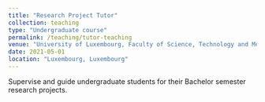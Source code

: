 ```yaml
---
title: "Research Project Tutor"
collection: teaching
type: "Undergraduate course"
permalink: /teaching/tutor-teaching
venue: "University of Luxembourg, Faculty of Science, Technology and Medicine"
date: 2021-05-01
location: "Luxembourg, Luxembourg"
---
```


Supervise and guide undergraduate students for their Bachelor semester research projects.
